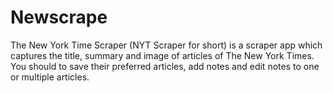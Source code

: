 # Newscrape
The New York Time Scraper (NYT Scraper for short) is a scraper app which captures the title, summary and image of articles of The New York Times. You should to save their preferred articles, add notes and edit notes to one or multiple articles. 
